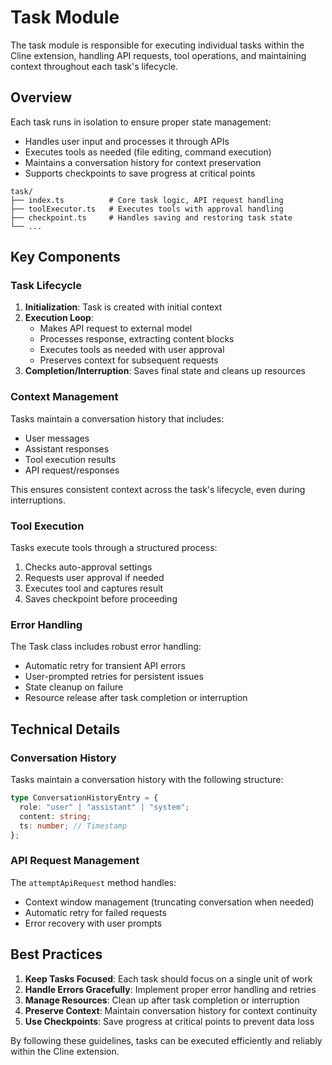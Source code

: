 # Task Module

The task module is responsible for executing individual tasks within the Cline extension, handling API requests, tool operations, and maintaining context throughout each task's lifecycle.

## Overview

Each task runs in isolation to ensure proper state management:

- Handles user input and processes it through APIs
- Executes tools as needed (file editing, command execution)
- Maintains a conversation history for context preservation
- Supports checkpoints to save progress at critical points

```tree
task/
├── index.ts          # Core task logic, API request handling
├── toolExecutor.ts   # Executes tools with approval handling
├── checkpoint.ts     # Handles saving and restoring task state
└── ...
```

## Key Components

### Task Lifecycle

1. **Initialization**: Task is created with initial context
2. **Execution Loop**:
   - Makes API request to external model
   - Processes response, extracting content blocks
   - Executes tools as needed with user approval
   - Preserves context for subsequent requests
3. **Completion/Interruption**: Saves final state and cleans up resources

### Context Management

Tasks maintain a conversation history that includes:
- User messages
- Assistant responses
- Tool execution results
- API request/responses

This ensures consistent context across the task's lifecycle, even during interruptions.

### Tool Execution

Tasks execute tools through a structured process:

1. Checks auto-approval settings
2. Requests user approval if needed
3. Executes tool and captures result
4. Saves checkpoint before proceeding

### Error Handling

The Task class includes robust error handling:
- Automatic retry for transient API errors
- User-prompted retries for persistent issues
- State cleanup on failure
- Resource release after task completion or interruption

## Technical Details

### Conversation History

Tasks maintain a conversation history with the following structure:

```typescript
type ConversationHistoryEntry = {
  role: "user" | "assistant" | "system";
  content: string;
  ts: number; // Timestamp
};
```

### API Request Management

The `attemptApiRequest` method handles:
- Context window management (truncating conversation when needed)
- Automatic retry for failed requests
- Error recovery with user prompts

## Best Practices

1. **Keep Tasks Focused**: Each task should focus on a single unit of work
2. **Handle Errors Gracefully**: Implement proper error handling and retries
3. **Manage Resources**: Clean up after task completion or interruption
4. **Preserve Context**: Maintain conversation history for context continuity
5. **Use Checkpoints**: Save progress at critical points to prevent data loss

By following these guidelines, tasks can be executed efficiently and reliably within the Cline extension.
